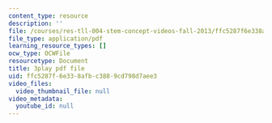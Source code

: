 ```yaml
---
content_type: resource
description: ''
file: /courses/res-tll-004-stem-concept-videos-fall-2013/ffc5287f6e338afbc3889cd798d7aee3_fv5QB3eK7jA.pdf
file_type: application/pdf
learning_resource_types: []
ocw_type: OCWFile
resourcetype: Document
title: 3play pdf file
uid: ffc5287f-6e33-8afb-c388-9cd798d7aee3
video_files:
  video_thumbnail_file: null
video_metadata:
  youtube_id: null
---
```

